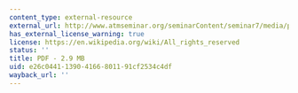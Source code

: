 ```yaml
---
content_type: external-resource
external_url: http://www.atmseminar.org/seminarContent/seminar7/media/pdf/Tytgat.pdf
has_external_license_warning: true
license: https://en.wikipedia.org/wiki/All_rights_reserved
status: ''
title: PDF - 2.9 MB
uid: e26c0441-1390-4166-8011-91cf2534c4df
wayback_url: ''
---
```

